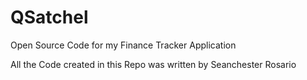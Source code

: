 # QSatchel 
Open Source Code for my Finance Tracker Application

All the Code created in this Repo was written by Seanchester Rosario 
